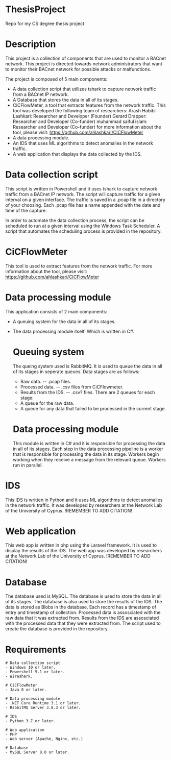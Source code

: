 # ThesisProject
Repo for my CS degree thesis project

# Description
This project is a collection of components that are used to monitor a BACnet network.
This project is directed towards network administrators that want to monitor their BACnet network for possible attacks or malfunctions.

The project is composed of 5 main components:
- A data collection script that utilizes tshark to capture network traffic from a BACnet IP network.
- A Database that stores the data in all of its stages.
- CiCFlowMeter, a tool that extracts features from the network traffic. This tool was developed the following team of researchers:
    Arash Habibi Lashkari: Researcher and Developer (Founder)
    Gerard Drapper: Researcher and Developer (Co-funder)
    muhammad saiful islam: Researcher and Developer (Co-funder)
    for more information about the tool, please visit: https://github.com/ahlashkari/CICFlowMeter
- A data processing module.
- An IDS that uses ML algorithms to detect anomalies in the network traffic.
- A web application that displays the data collected by the IDS.

# Data collection script
This script is written in Powershell and it uses tshark to capture network traffic from a BACnet IP network.
The script will capture traffic for a given interval on a given interface.
The traffic is saved in a .pcap file in a directory of your choosing.
Each .pcap file has a name appended with the date and time of the capture.

In order to automate the data collection process, the script can be scheduled to run at a given interval using the Windows Task Scheduler. A script that automates the scheduling process is provided in the repository.

# CiCFlowMeter
This tool is used to extract features from the network traffic.
For more information about the tool, please visit: https://github.com/ahlashkari/CICFlowMeter

# Data processing module
This application consists of 2 main components:
- A queuing system for the data in all of its stages.
- The data processing module itself. Which is written in C#.

    # Queuing system
    The queing system used is RabbitMQ. It is used to queue the data in all of its stages in seperate queues.
    Data stages are as follows:
    - Raw data. -- .pcap files.
    - Processed data. -- .csv files from CiCFlowmeter.
    - Results from the IDS. -- .csv? files.
    There are 2 queues for each stage:
    - A queue for the raw data.
    - A queue for any data that failed to be processed in the current stage.

    # Data processing module
    This module is written in C# and it is responsible for processing the data in all of its stages.
    Each step in the data processing pipeline is a worker that is responsible for processing the data in its stage.
    Workers begin working when they receive a message from the relevant queue.
    Workers run in parallel.

# IDS
This IDS is written in Python and it uses ML algorithms to detect anomalies in the network traffic.
It was developed by researchers at the Network Lab of the University of Cyprus.
!REMEMBER TO ADD CITATION!

# Web application
This web app is written in php using the Laravel framework.
It is used to display the results of the IDS.
The web app was developed by researchers at the Network Lab of the University of Cyprus.
!REMEMBER TO ADD CITATION!

# Database
The database used is MySQL.
The database is used to store the data in all of its stages.
The database is also used to store the results of the IDS.
The data is stored as Blobs in the database.
Each record has a timestamp of entry and timestamp of collection.
Processed data is assosciated with the raw data that it was extracted from.
Results from the IDS are assosciated with the processed data that they were extracted from.
The script used to create the database is provided in the repository.

# Requirements
    # Data collection script
    - Windows 10 or later.
    - Powershell 5.1 or later.
    - Wireshark.

    # CiCFlowMeter
    - Java 8 or later.

    # Data processing module
    - .NET Core Runtime 3.1 or later.
    - RabbitMQ Server 3.8.3 or later.

    # IDS
    - Python 3.7 or later.

    # Web application
    - PHP
    - Web server (Apache, Nginx, etc.)

    # Database
    - MySQL Server 8.0 or later.